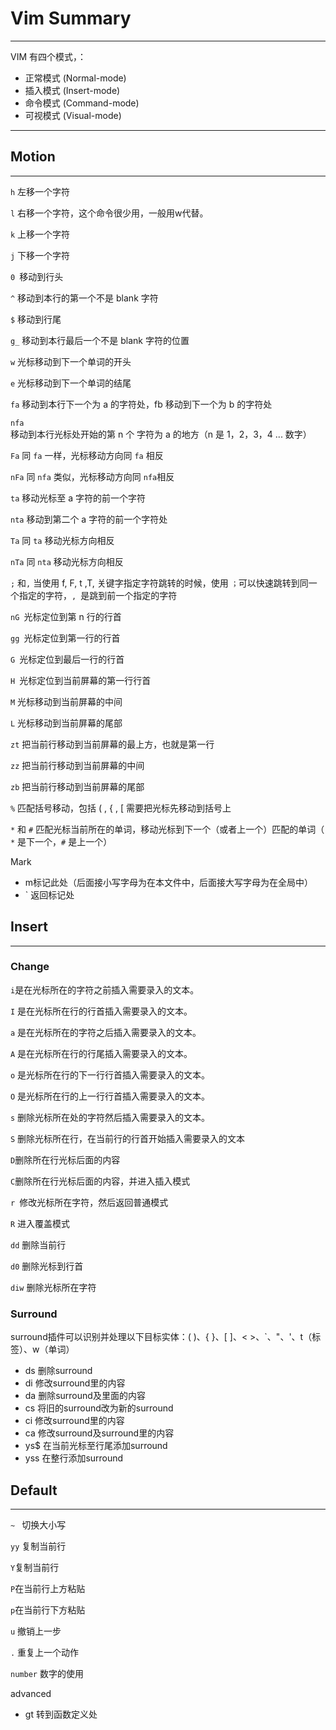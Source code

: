 # Vim Summary

---

VIM 有四个模式，：

- 正常模式 (Normal-mode)
- 插入模式 (Insert-mode)
- 命令模式 (Command-mode)
- 可视模式 (Visual-mode)

---

## Motion

---



`h` 左移一个字符

`l` 右移一个字符，这个命令很少用，一般用w代替。

`k` 上移一个字符

`j` 下移一个字符

`0 `移动到行头

`^` 移动到本行的第一个不是 blank 字符

`$` 移动到行尾

`g_` 移动到本行最后一个不是 blank 字符的位置

`w` 光标移动到下一个单词的开头

`e` 光标移动到下一个单词的结尾

`fa` 移动到本行下一个为 a 的字符处，fb 移动到下一个为 b 的字符处

`nfa` 移动到本行光标处开始的第 n 个 字符为 a 的地方（n 是 1，2，3，4 ... 数字）

`Fa` 同 `fa` 一样，光标移动方向同 `fa` 相反

`nFa` 同 `nfa` 类似，光标移动方向同 `nfa`相反

`ta` 移动光标至 a 字符的前一个字符

`nta` 移动到第二个 a 字符的前一个字符处

`Ta` 同 `ta` 移动光标方向相反

`nTa` 同 `nta` 移动光标方向相反

`;` 和`,` 当使用 f, F, t ,T, 关键字指定字符跳转的时候，使用 `；`可以快速跳转到同一个指定的字符，`, `是跳到前一个指定的字符

`nG `光标定位到第 n 行的行首

`gg `光标定位到第一行的行首

`G `光标定位到最后一行的行首

`H `光标定位到当前屏幕的第一行行首

`M` 光标移动到当前屏幕的中间

`L` 光标移动到当前屏幕的尾部

`zt` 把当前行移动到当前屏幕的最上方，也就是第一行

`zz` 把当前行移动到当前屏幕的中间

`zb` 把当前行移动到当前屏幕的尾部

`%` 匹配括号移动，包括 ( , { , [ 需要把光标先移动到括号上

`*` 和 `#` 匹配光标当前所在的单词，移动光标到下一个（或者上一个）匹配的单词（ `*` 是下一个，`#` 是上一个）



Mark

- m标记此处（后面接小写字母为在本文件中，后面接大写字母为在全局中）
- ` 返回标记处

## Insert



---

### Change



`i`是在光标所在的字符之前插入需要录入的文本。

`I` 是在光标所在行的行首插入需要录入的文本。

`a` 是在光标所在的字符之后插入需要录入的文本。

`A` 是在光标所在行的行尾插入需要录入的文本。

`o` 是光标所在行的下一行行首插入需要录入的文本。

`O` 是光标所在行的上一行行首插入需要录入的文本。

`s` 删除光标所在处的字符然后插入需要录入的文本。

`S` 删除光标所在行，在当前行的行首开始插入需要录入的文本

`D`删除所在行光标后面的内容

`C`删除所在行光标后面的内容，并进入插入模式

`r `修改光标所在字符，然后返回普通模式

`R` 进入覆盖模式

`dd` 删除当前行

`d0` 删除光标到行首

`diw`  删除光标所在字符



### Surround

surround插件可以识别并处理以下目标实体：( )、{ }、[ ]、< >、`、"、'、t（标签）、w（单词）

- ds 删除surround
- di 修改surround里的内容
- da 删除surround及里面的内容
- cs<old><new> 将旧的surround改为新的surround
- ci 修改surround里的内容
- ca 修改surround及surround里的内容
- ys$ 在当前光标至行尾添加surround
- yss 在整行添加surround



## Default

---

`~ ` 切换大小写

`yy` 复制当前行

`Y`复制当前行

`P`在当前行上方粘贴

`p`在当前行下方粘贴

`u` 撤销上一步

`.` 重复上一个动作

`number` 数字的使用



advanced

- gt 转到函数定义处

